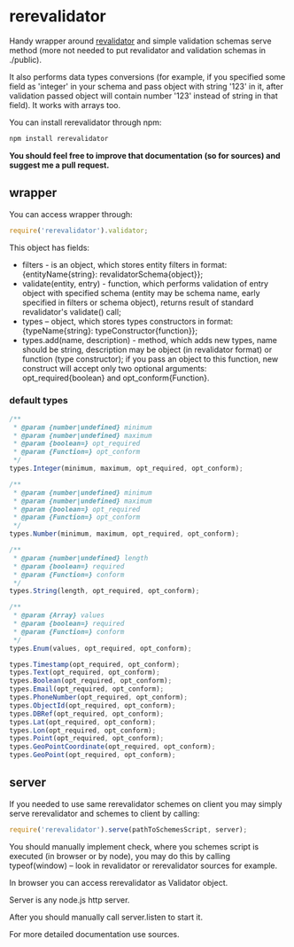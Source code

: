 # rerevalidator

Handy wrapper around [revalidator](https://github.com/flatiron/revalidator) and
simple validation schemas serve method (more not needed to put revalidator and
validation schemas in ./public).

It also performs data types conversions (for example, if you specified some
field as 'integer' in your schema and pass object with string '123' in it, after
validation passed object will contain number '123' instead of string in that
field). It works with arrays too.

You can install rerevalidator through npm:
```sh
npm install rerevalidator
```

**You should feel free to improve that documentation (so for sources) and suggest
me a pull request.**

## wrapper

You can access wrapper through:
```javascript
require('rerevalidator').validator;
```

This object has fields:
* filters - is an object, which stores entity filters in format:
{entityName{string}: revalidatorSchema{object}};
* validate(entity, entry) - function, which performs validation of entry object
with specified schema (entity may be schema name, early specified in filters or
schema object), returns result of standard revalidator's validate() call;
* types – object, which stores types constructors in format:
{typeName{string}: typeConstructor{function}};
* types.add(name, description) - method, which adds new types, name should be
string, description may be object (in revalidator format) or function (type
constructor); if you pass an object to this function, new construct will accept
only two optional arguments: opt_required{boolean} and opt_conform{Function}.

### default types

```javascript
/**
 * @param {number|undefined} minimum
 * @param {number|undefined} maximum
 * @param {boolean=} opt_required
 * @param {Function=} opt_conform
 */
types.Integer(minimum, maximum, opt_required, opt_conform);

/**
 * @param {number|undefined} minimum
 * @param {number|undefined} maximum
 * @param {boolean=} opt_required
 * @param {Function=} opt_conform
 */
types.Number(minimum, maximum, opt_required, opt_conform);

/**
 * @param {number|undefined} length
 * @param {boolean=} required
 * @param {Function=} conform
 */
types.String(length, opt_required, opt_conform);

/**
 * @param {Array} values
 * @param {boolean=} required
 * @param {Function=} conform
 */
types.Enum(values, opt_required, opt_conform);

types.Timestamp(opt_required, opt_conform);
types.Text(opt_required, opt_conform);
types.Boolean(opt_required, opt_conform);
types.Email(opt_required, opt_conform);
types.PhoneNumber(opt_required, opt_conform);
types.ObjectId(opt_required, opt_conform);
types.DBRef(opt_required, opt_conform);
types.Lat(opt_required, opt_conform);
types.Lon(opt_required, opt_conform);
types.Point(opt_required, opt_conform);
types.GeoPointCoordinate(opt_required, opt_conform);
types.GeoPoint(opt_required, opt_conform);
```

## server

If you needed to use same rerevalidator schemes on client you may simply
serve rerevalidator and schemes to client by calling:
```javascript
require('rerevalidator').serve(pathToSchemesScript, server);
```

You should manually implement check, where you schemes script is executed (in
browser or by node), you may do this by calling typeof(window) – look in
revalidator or rerevalidator sources for example.

In browser you can access rerevalidator as Validator object.

Server is any node.js http server.

After you should manually call server.listen to start it.

For more detailed documentation use sources.
